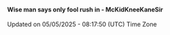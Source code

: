 #### Wise man says only fool rush in - McKidKneeKaneSir
Updated on 05/05/2025 - 08:17:50 (UTC) Time Zone
